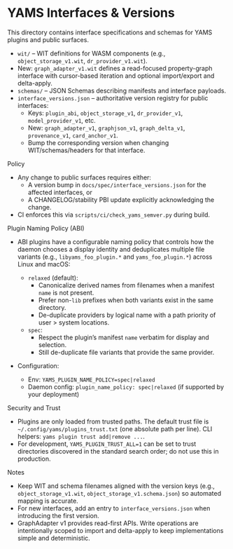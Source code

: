 # YAMS Interfaces & Versions

This directory contains interface specifications and schemas for YAMS plugins and public surfaces.

- `wit/` – WIT definitions for WASM components (e.g., `object_storage_v1.wit`, `dr_provider_v1.wit`).
- New: `graph_adapter_v1.wit` defines a read-focused property-graph interface with cursor-based
  iteration and optional import/export and delta-apply.
- `schemas/` – JSON Schemas describing manifests and interface payloads.
- `interface_versions.json` – authoritative version registry for public interfaces:
  - Keys: `plugin_abi`, `object_storage_v1`, `dr_provider_v1`, `model_provider_v1`, etc.
  - New: `graph_adapter_v1`, `graphjson_v1`, `graph_delta_v1`, `provenance_v1`, `card_anchor_v1`.
  - Bump the corresponding version when changing WIT/schemas/headers for that interface.

Policy
- Any change to public surfaces requires either:
  - A version bump in `docs/spec/interface_versions.json` for the affected interfaces, or
  - A CHANGELOG/stability PBI update explicitly acknowledging the change.
- CI enforces this via `scripts/ci/check_yams_semver.py` during build.

Plugin Naming Policy (ABI)
- ABI plugins have a configurable naming policy that controls how the daemon chooses a display
  identity and deduplicates multiple file variants (e.g., `libyams_foo_plugin.*` and
  `yams_foo_plugin.*`) across Linux and macOS:
  - `relaxed` (default):
    - Canonicalize derived names from filenames when a manifest `name` is not present.
    - Prefer non-`lib` prefixes when both variants exist in the same directory.
    - De-duplicate providers by logical name with a path priority of user > system locations.
  - `spec`:
    - Respect the plugin’s manifest `name` verbatim for display and selection.
    - Still de-duplicate file variants that provide the same provider.

- Configuration:
  - Env: `YAMS_PLUGIN_NAME_POLICY=spec|relaxed`
  - Daemon config: `plugin_name_policy: spec|relaxed` (if supported by your deployment)

Security and Trust
- Plugins are only loaded from trusted paths. The default trust file is
  `~/.config/yams/plugins_trust.txt` (one absolute path per line). CLI helpers:
  `yams plugin trust add|remove ...`.
- For development, `YAMS_PLUGIN_TRUST_ALL=1` can be set to trust directories discovered in the
  standard search order; do not use this in production.

Notes
- Keep WIT and schema filenames aligned with the version keys (e.g., `object_storage_v1.wit`, `object_storage_v1.schema.json`) so automated mapping is accurate.
- For new interfaces, add an entry to `interface_versions.json` when introducing the first version.
 - GraphAdapter v1 provides read-first APIs. Write operations are intentionally scoped to import and
   delta-apply to keep implementations simple and deterministic.
